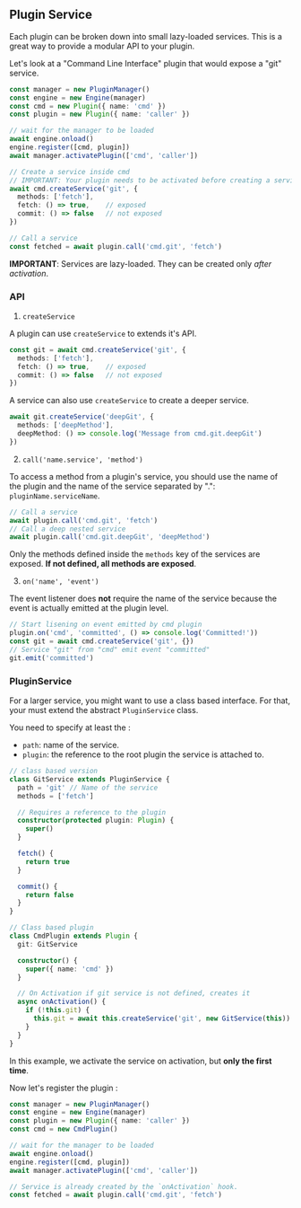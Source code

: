 ## Plugin Service

Each plugin can be broken down into small lazy-loaded services. This is a great way to provide a modular API to your plugin.

Let's look at a "Command Line Interface" plugin that would expose a "git" service.

```typescript
const manager = new PluginManager()
const engine = new Engine(manager)
const cmd = new Plugin({ name: 'cmd' })
const plugin = new Plugin({ name: 'caller' })

// wait for the manager to be loaded
await engine.onload()
engine.register([cmd, plugin])
await manager.activatePlugin(['cmd', 'caller'])

// Create a service inside cmd
// IMPORTANT: Your plugin needs to be activated before creating a service
await cmd.createService('git', {
  methods: ['fetch'],
  fetch: () => true,    // exposed
  commit: () => false   // not exposed
})

// Call a service
const fetched = await plugin.call('cmd.git', 'fetch')
```

**IMPORTANT**: Services are lazy-loaded. They can be created only _after activation_. 

### API

1. `createService`

A plugin can use `createService` to extends it's API.

```typescript
const git = await cmd.createService('git', {
  methods: ['fetch'],
  fetch: () => true,    // exposed
  commit: () => false   // not exposed
})
```

A service can also use `createService` to create a deeper service.

```typescript
await git.createService('deepGit', {
  methods: ['deepMethod'],
  deepMethod: () => console.log('Message from cmd.git.deepGit')
})
```

2. `call('name.service', 'method')`

To access a method from a plugin's service, you should use the name of the plugin and the name of the service separated by ".": `pluginName.serviceName`.

```typescript
// Call a service
await plugin.call('cmd.git', 'fetch')
// Call a deep nested service
await plugin.call('cmd.git.deepGit', 'deepMethod')
```

Only the methods defined inside the `methods` key of the services are exposed. **If not defined, all methods are exposed**.

3. `on('name', 'event')`

The event listener does **not** require the name of the service because the event is actually emitted at the plugin level.


```typescript
// Start lisening on event emitted by cmd plugin
plugin.on('cmd', 'committed', () => console.log('Committed!'))
const git = await cmd.createService('git', {})
// Service "git" from "cmd" emit event "committed"
git.emit('committed')
```


### PluginService

For a larger service, you might want to use a class based interface. For that, your must extend the abstract `PluginService` class.

You need to specify at least the :
- `path`: name of the service.
- `plugin`: the reference to the root plugin the service is attached to.

```typescript
// class based version
class GitService extends PluginService {
  path = 'git' // Name of the service
  methods = ['fetch']

  // Requires a reference to the plugin
  constructor(protected plugin: Plugin) {
    super()
  }

  fetch() {
    return true
  }

  commit() {
    return false
  }
}

// Class based plugin
class CmdPlugin extends Plugin {
  git: GitService

  constructor() {
    super({ name: 'cmd' })
  }

  // On Activation if git service is not defined, creates it
  async onActivation() {
    if (!this.git) {
      this.git = await this.createService('git', new GitService(this))
    }
  }
}
```

In this example, we activate the service on activation, but **only the first time**.

Now let's register the plugin : 
```typescript
const manager = new PluginManager()
const engine = new Engine(manager)
const plugin = new Plugin({ name: 'caller' })
const cmd = new CmdPlugin()

// wait for the manager to be loaded
await engine.onload()
engine.register([cmd, plugin])
await manager.activatePlugin(['cmd', 'caller'])

// Service is already created by the `onActivation` hook.
const fetched = await plugin.call('cmd.git', 'fetch')
```